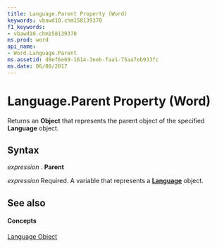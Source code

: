 ```yaml
---
title: Language.Parent Property (Word)
keywords: vbawd10.chm158139370
f1_keywords:
- vbawd10.chm158139370
ms.prod: word
api_name:
- Word.Language.Parent
ms.assetid: d8ef6e69-1614-3eeb-faa1-75aa7eb933fc
ms.date: 06/08/2017
---
```



# Language.Parent Property (Word)

Returns an **Object** that represents the parent object of the specified **Language** object.


## Syntax

 _expression_ . **Parent**

 _expression_ Required. A variable that represents a **[Language](language-object-word.md)** object.


## See also


#### Concepts


[Language Object](language-object-word.md)

